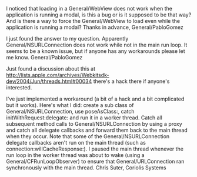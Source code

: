 I noticed that loading in a General/WebView does not work when the application is running a modal, is this a bug or is it supposed to be that way? And is there a way to force the General/WebView to load even while the application is running a modal? Thanks in advance, General/PabloGomez

I just found the answer to my question. Apparently General/NSURLConnection does not work while not in the main run loop. It seems to be a known issue, but if anyone has any workarounds please let me know. General/PabloGomez

Just found a discussion about this at http://lists.apple.com/archives/Webkitsdk-dev/2004/Jun/threads.html#00034 there's a hack there if anyone's interested.

I've just implemented a workaround (a bit of a hack and a bit complicated but it works). Here's what I did: create a sub class of General/NSURLConnection, use poseAsClass:, catch initWithRequest:delegate: and run it in a worker thread. Catch all subsequent method calls to General/NSURLConnection by using a proxy and catch all delegate callbacks and forward them back to the main thread when they occur. Note that some of the General/NSURLConnection delegate callbacks aren't run on the main thread (such as connection:willCacheResponse:). I paused the main thread whenever the run loop in the worker thread was about to wake (using a General/CFRunLoopObserver) to ensure that General/URLConnection ran synchronously with the main thread. Chris Suter, Coriolis Systems